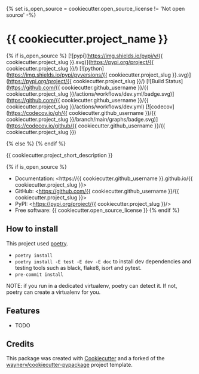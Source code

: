 {% set is_open_source = cookiecutter.open_source_license != 'Not open source' -%}
# {{ cookiecutter.project_name }}

{% if is_open_source %}
[![pypi](https://img.shields.io/pypi/v/{{ cookiecutter.project_slug }}.svg)](https://pypi.org/project/{{ cookiecutter.project_slug }}/)
[![python](https://img.shields.io/pypi/pyversions/{{ cookiecutter.project_slug }}.svg)](https://pypi.org/project/{{ cookiecutter.project_slug }}/)
[![Build Status](https://github.com/{{ cookiecutter.github_username }}/{{ cookiecutter.project_slug }}/actions/workflows/dev.yml/badge.svg)](https://github.com/{{ cookiecutter.github_username }}/{{ cookiecutter.project_slug }}/actions/workflows/dev.yml)
[![codecov](https://codecov.io/gh/{{ cookiecutter.github_username }}/{{ cookiecutter.project_slug }}/branch/main/graphs/badge.svg)](https://codecov.io/github/{{ cookiecutter.github_username }}/{{ cookiecutter.project_slug }})

{% else %}
{% endif %}

{{ cookiecutter.project_short_description }}

{% if is_open_source %}
* Documentation: <https://{{ cookiecutter.github_username }}.github.io/{{ cookiecutter.project_slug }}>
* GitHub: <https://github.com/{{ cookiecutter.github_username }}/{{ cookiecutter.project_slug }}>
* PyPI: <https://pypi.org/project/{{ cookiecutter.project_slug }}/>
* Free software: {{ cookiecutter.open_source_license }}
{% endif %}

## How to install

This project used [poetry](https://python-poetry.org/docs/).

* `poetry install`
* `poetry install -E test -E dev -E doc` to install dev dependencies and testing tools
  such as black, flake8, isort and pytest.
* `pre-commit install`

NOTE: if you run in a dedicated virtualenv, poetry can detect it. If not, poetry can create a virtualenv for you.

## Features

* TODO

## Credits

This package was created with [Cookiecutter](https://github.com/audreyr/cookiecutter) and a forked of the [waynerv/cookiecutter-pypackage](https://github.com/waynerv/cookiecutter-pypackage) project template.
